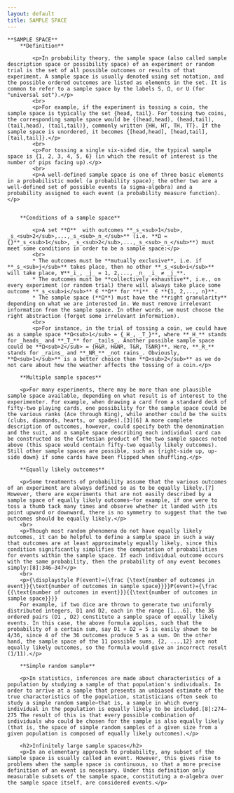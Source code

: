```yaml
---
layout: default
title: SAMPLE SPACE
---
```


	**SAMPLE SPACE**
		**Definition**
		
			<p>In probability theory, the sample space (also called sample description space or possibility space) of an experiment or random trial is the set of all possible outcomes or results of that experiment. A sample space is usually denoted using set notation, and the possible ordered outcomes are listed as elements in the set. It is common to refer to a sample space by the labels S, Ω, or U (for "universal set").</p>
			<br>
			<p>For example, if the experiment is tossing a coin, the sample space is typically the set {head, tail}. For tossing two coins, the corresponding sample space would be {(head,head), (head,tail), (tail,head), (tail,tail)}, commonly written {HH, HT, TH, TT}. If the sample space is unordered, it becomes {[head,head], [head,tail], [tail,tail]}.</p>
			<br>
			<p>For tossing a single six-sided die, the typical sample space is {1, 2, 3, 4, 5, 6} (in which the result of interest is the number of pips facing up).</p>
			<br>
			<p>A well-defined sample space is one of three basic elements in a probabilistic model (a probability space); the other two are a well-defined set of possible events (a sigma-algebra) and a probability assigned to each event (a probability measure function).</p>
			
		
		**Conditions of a sample space**
		
			<p>A set **Ω**  with outcomes **_s_<sub>1</sub>, _s_<sub>2</sub>,...,_s_<sub>_n_</sub>** (i.e. **Ω = {}**_s_<sub>1</sub>, _s_<sub>2</sub>,...,_s_<sub>_n_</sub>**) must meet some conditions in order to be a sample space:</p>
			<br>
			* The outcomes must be **mutually exclusive**, i.e. if **_s_<sub>j</sub>** takes place, then no other **_s_<sub>i</sub>** will take place, ∀**_i_, _j_ = 1, 2,..., _n_ _i_ ≠ _j_**.
			* The outcomes must be **collectively exhaustive**, i.e., on every experiment (or random trial) there will always take place some outcome **_s_<sub>i</sub>** ∈ **Ω** for **i**  ∈ **{1, 2,..., n}**.
			* The sample space (**Ω**) must have the **right granularity** depending on what we are interested in. We must remove irrelevant information from the sample space. In other words, we must choose the right abstraction (forget some irrelevant information).
			<br>
			<p>For instance, in the trial of tossing a coin, we could have as a sample space **Ω<sub>1</sub> = {_H_, _T_}**, where **_H_** stands for _heads_ and **_T_** for _tails_. Another possible sample space could be **Ω<sub>2</sub> = {H&R, H&NR, T&R, T&NR}**. Here, **_R_** stands for _rains_ and **_NR_** _not rains_. Obviously, **Ω<sub>1</sub>** is a better choice than **Ω<sub>2</sub>** as we do not care about how the weather affects the tossing of a coin.</p>

		**Multiple sample spaces**
		
		<p>For many experiments, there may be more than one plausible sample space available, depending on what result is of interest to the experimenter. For example, when drawing a card from a standard deck of fifty-two playing cards, one possibility for the sample space could be the various ranks (Ace through King), while another could be the suits (clubs, diamonds, hearts, or spades).[3][6] A more complete description of outcomes, however, could specify both the denomination and the suit, and a sample space describing each individual card can be constructed as the Cartesian product of the two sample spaces noted above (this space would contain fifty-two equally likely outcomes). Still other sample spaces are possible, such as {right-side up, up-side down} if some cards have been flipped when shuffling.</p>
	
		**Equally likely outcomes**
	
		<p>Some treatments of probability assume that the various outcomes of an experiment are always defined so as to be equally likely.[7] However, there are experiments that are not easily described by a sample space of equally likely outcomes—for example, if one were to toss a thumb tack many times and observe whether it landed with its point upward or downward, there is no symmetry to suggest that the two outcomes should be equally likely.</p>
		<br>
		<p>Though most random phenomena do not have equally likely outcomes, it can be helpful to define a sample space in such a way that outcomes are at least approximately equally likely, since this condition significantly simplifies the computation of probabilities for events within the sample space. If each individual outcome occurs with the same probability, then the probability of any event becomes simply:[8]:346–347</p>
		<br>
		<p>{\displaystyle P(event)={\frac {\text{number of outcomes in event}}{\text{number of outcomes in sample space}}}}P(event)={\frac  {{\text{number of outcomes in event}}}{{\text{number of outcomes in sample space}}}}
		For example, if two dice are thrown to generate two uniformly distributed integers, D1 and D2, each in the range [1...6], the 36 ordered pairs (D1 , D2) constitute a sample space of equally likely events. In this case, the above formula applies, such that the probability of a certain sum, say D1 + D2 = 5 is easily shown to be 4/36, since 4 of the 36 outcomes produce 5 as a sum. On the other hand, the sample space of the 11 possible sums, {2, ...,12} are not equally likely outcomes, so the formula would give an incorrect result (1/11).</p>
		
		**Simple random sample**
		
		<p>In statistics, inferences are made about characteristics of a population by studying a sample of that population's individuals. In order to arrive at a sample that presents an unbiased estimate of the true characteristics of the population, statisticians often seek to study a simple random sample—that is, a sample in which every individual in the population is equally likely to be included.[8]:274–275 The result of this is that every possible combination of individuals who could be chosen for the sample is also equally likely (that is, the space of simple random samples of a given size from a given population is composed of equally likely outcomes).</p>
		
		<h2>Infinitely large sample spaces</h2>
		<p>In an elementary approach to probability, any subset of the sample space is usually called an event. However, this gives rise to problems when the sample space is continuous, so that a more precise definition of an event is necessary. Under this definition only measurable subsets of the sample space, constituting a σ-algebra over the sample space itself, are considered events.</p>

